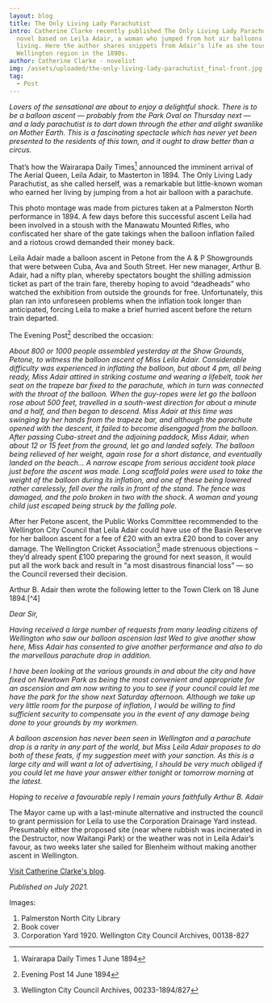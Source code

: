 ```yaml
---
layout: blog
title: The Only Living Lady Parachutist
intro: Catherine Clarke recently published The Only Living Lady Parachutist, a
  novel based on Leila Adair, a woman who jumped from hot air balloons for a
  living. Here the author shares snippets from Adair’s life as she toured in the
  Wellington region in the 1890s.
author: Catherine Clarke - novelist
img: /assets/uploaded/the-only-living-lady-parachutist_final-front.jpg
tag:
  - Post
---
```

*Lovers of the sensational are about to enjoy a delightful shock. There is to be a balloon ascent — probably from the Park Oval on Thursday next — and a lady parachutist is to dart down through the ether and alight swanlike on Mother Earth. This is a fascinating spectacle which has never yet been presented to the residents of this town, and it ought to draw better than a circus.*  

That’s how the Wairarapa Daily Times[^1] announced the imminent arrival of The Aerial Queen, Leila Adair, to Masterton in 1894. The Only Living Lady Parachutist, as she called herself, was a remarkable but little-known woman who earned her living by jumping from a hot air balloon with a parachute. 

This photo montage  was made from pictures taken at a Palmerston North performance in 1894. A few days before this successful ascent Leila had been involved in a stoush with the Manawatu Mounted Rifles, who confiscated her share of the gate takings when the balloon inflation failed and a riotous crowd demanded their money back.  

Leila Adair made a balloon ascent in Petone from the A & P Showgrounds that were between Cuba, Ava and South Street. Her new manager, Arthur B. Adair, had a nifty plan, whereby spectators bought the shilling admission ticket as part of the train fare, thereby hoping to avoid “deadheads” who watched the exhibition from outside the grounds for free. Unfortunately, this plan ran into unforeseen problems when the inflation took longer than anticipated, forcing Leila to make a brief hurried ascent before the return train departed.

The Evening Post[^2] described the occasion:  

*About 800 or 1000 people assembled yesterday at the Show Grounds, Petone, to witness the balloon ascent of Miss Leila Adair. Considerable difficulty was experienced in inflating the balloon, but about 4 pm, all being ready, Miss Adair attired in striking costume and wearing a lifebelt, took her seat on the trapeze bar fixed to the parachute, which in turn was connected with the throat of the balloon. When the guy-ropes were let go the balloon rose about 500 feet, travelled in a south-west direction for about a minute and a half, and then began to descend. Miss Adair at this time was swinging by her hands from the trapeze bar, and although the parachute opened with the descent, it failed to become disengaged from the balloon. After passing Cuba-street and the adjoining paddock, Miss Adair, when about 12 or 15 feet from the ground, let go and landed safely. The balloon being relieved of her weight, again rose for a short distance, and eventually landed on the beach... A narrow escape from serious accident took place just before the ascent was made. Long scaffold poles were used to take the weight of the balloon during its inflation, and one of these being lowered rather carelessly, fell over the rails in front of the stand. The fence was damaged, and the polo broken in two with the shock. A woman and young child just escaped being struck by the falling pole.*

After her Petone ascent, the Public Works Committee recommended to the Wellington City Council that Leila Adair could have use of the Basin Reserve for her balloon ascent for a fee of £20 with an extra £20 bond to cover any damage. The Wellington Cricket Association[^3] made strenuous objections – they’d already spent £100 preparing the ground for next season, it would put all the work back and result in “a most disastrous financial loss” — so the Council reversed their decision. 

Arthur B. Adair then wrote the following letter to the Town Clerk on 18 June 1894.[^4]

*Dear Sir,* 

*Having received a large number of requests from many leading citizens of Wellington who saw our balloon ascension last Wed to give another show here, Miss Adair has consented to give another performance and also to do the marvellous parachute drop in addition.*

*I have been looking at the various grounds in and about the city and have fixed on Newtown Park as being the most convenient and appropriate for an ascension and am now writing to you to see if your council could let me have the park for the show next Saturday afternoon. Although we take up very little room for the purpose of inflation, I would be willing to find sufficient security to compensate you in the event of any damage being done to your grounds by my workmen.*

*A balloon ascension has never been seen in Wellington and a parachute drop is a rarity in any part of the world, but Miss Leila Adair proposes to do both of these feats, if my suggestion meet with your sanction. As this is a large city and will want a lot of advertising, I should be very much obliged if you could let me have your answer either tonight or tomorrow morning at the latest.*

*Hoping to receive a favourable reply I remain yours faithfully Arthur B. Adair*

The Mayor came up with a last-minute alternative and instructed the council to grant permission for Leila to use the Corporation Drainage Yard instead. Presumably either the proposed site (near where rubbish was incinerated in the Destructor, now Waitangi Park) or the weather was not in Leila Adair’s favour, as two weeks later she sailed for Blenheim without making another ascent in Wellington.

[Visit Catherine Clarke's blog](www.catherineclarkeauthor.com).

*Published on  July 2021.*

Images: 

1. Palmerston North City Library
2. Book cover
3. Corporation Yard 1920. Wellington City Council Archives, 00138-827

[^1]: Wairarapa Daily Times 1 June 1894
[^2]: Evening Post 14 June 1894
[^3]: Wellington City Council Archives, 00233-1894/827
[^3]: Wellington City Council Archives, 00233-1894/886